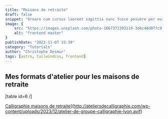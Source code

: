 ```yaml
---
title: "Maisons de retraite"
draft: false
snippet: "Ornare cum cursus laoreet sagittis nunc fusce posuere per euismod dis vehicula a, semper fames lacus maecenas dictumst pulvinar neque enim non potenti. Torquent hac sociosqu eleifend potenti."
image: {
    src: "https://images.unsplash.com/photo-1667372393119-3d4c48d07fc9?&fit=crop&w=430&h=240",
    alt: "frontend master"
}
publishDate: "2022-11-07 15:39"
category: "Tutorials"
author: "Christophe Desmur"
tags: [astro, tailwindcss, frontend]
---
```



## Mes formats d'atelier pour les maisons de retraite

\[table id=6 /\]

[Calligraphie maisons de retraite](atelier-de-groupe-calligraphie-lyon.avif)](http://ateliersdecalligraphie.com/wp-content/uploads/2023/12/atelier-de-groupe-calligraphie-lyon.avif)

